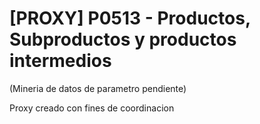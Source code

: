 # [PROXY] P0513 - Productos, Subproductos y productos intermedios

(Mineria de datos de parametro pendiente)

Proxy creado con fines de coordinacion